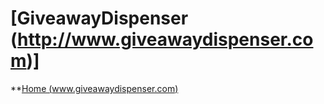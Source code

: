 
# [GiveawayDispenser (http://www.giveawaydispenser.com)]
**[Home (www.giveawaydispenser.com)](http://www.giveawaydispenser.com) 

